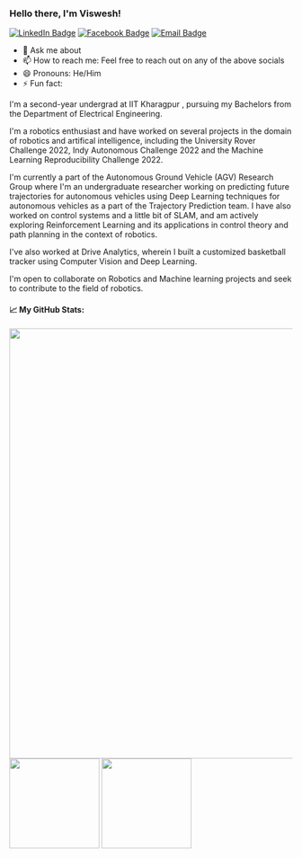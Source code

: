 ### Hello there, I'm Viswesh!

[![LinkedIn Badge](https://img.shields.io/badge/-LinkedIn-0077b5?style=flat-square&logo=Linkedin&logoColor=white)](https://www.linkedin.com/in/viswesh-n-37b01721a/)
[![Facebook Badge](https://img.shields.io/badge/-Facebook-4267B2?style=flat-square&logo=Facebook&logoColor=white)](https://www.facebook.com/viswesh.n)
[![Email Badge](https://img.shields.io/badge/-Email-DB4437?style=flat-square&logo=Gmail&logoColor=white)](mailto:nvichu1001@gmail.com)
<!-- 
- 🔭 I’m currently working on ...
- 🌱 I’m currently learning ...
- 👯 I’m looking to collaborate on ...
- 🤔 I’m looking for help with ... -->
- 💬 Ask me about 
- 📫 How to reach me: Feel free to reach out on any of the above socials
- 😄 Pronouns: He/Him
- ⚡ Fun fact: 

I'm a second-year undergrad at IIT Kharagpur , pursuing my Bachelors from the Department of Electrical Engineering.

I'm a robotics enthusiast and have worked on several projects in the domain of robotics and artifical intelligence, including the University Rover Challenge 2022, Indy Autonomous Challenge 2022 and the Machine Learning Reproducibility Challenge 2022.

I'm currently a part of the Autonomous Ground Vehicle (AGV) Research Group where I'm an undergraduate researcher working on predicting future trajectories for autonomous vehicles using Deep Learning techniques for autonomous vehicles as a part of the Trajectory Prediction team. I have also worked on control systems and a little bit of SLAM, and am actively exploring Reinforcement Learning and its applications in control theory and path planning in the context of robotics. 

I've also worked at Drive Analytics, wherein I built a customized basketball tracker using Computer Vision and Deep Learning.

I'm open to collaborate on Robotics and Machine learning projects and seek to contribute to the field of robotics. 





#### 📈 My GitHub Stats:

<p>
  <img width="766em" src="https://github-profile-trophy.vercel.app/?username=IshanManchanda&theme=discord&no-frame=true&row=1&column=7" /> <br>
  <img height="160em" src="https://github-readme-stats.vercel.app/api?username=IshanManchanda&show_icons=true&hide_border=true&count_private=true&include_all_commits=true&hide=contribs&theme=tokyonight" />
  <img height="160em" src="https://github-readme-stats.vercel.app/api/top-langs/?username=IshanManchanda&show_icons=true&hide_border=true&layout=compact&langs_count=8&theme=tokyonight"/>
</p>
